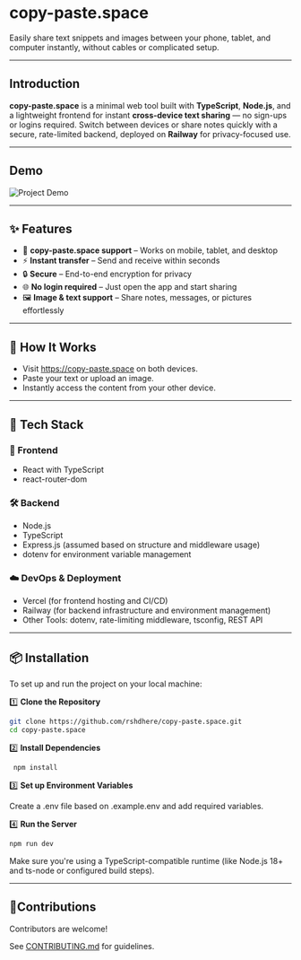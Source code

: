 # copy-paste.space

Easily share text snippets and images between your phone, tablet, and computer instantly, without cables or complicated setup.

---
## Introduction

**copy-paste.space** is a minimal web tool built with **TypeScript**, **Node.js**, and a lightweight frontend for instant **cross-device text sharing** — no sign-ups or logins required. Switch between devices or share notes quickly with a secure, rate-limited backend, deployed on **Railway** for privacy-focused use.

---

## Demo
![Project Demo](assets/copy-paste.space.gif)

---

## ✨ Features
- 📱 **copy-paste.space support** – Works on mobile, tablet, and desktop
- ⚡ **Instant transfer** – Send and receive within seconds
- 🔒 **Secure** – End-to-end encryption for privacy
- 🌐 **No login required** – Just open the app and start sharing
- 🖼 **Image & text support** – Share notes, messages, or pictures effortlessly

---

## 📸 How It Works
- Visit https://copy-paste.space on both devices.
- Paste your text or upload an image.
- Instantly access the content from your other device.

---
## 🚀 Tech Stack

### 🎨 Frontend
- React with TypeScript
- react-router-dom 

### 🛠️ Backend
- Node.js
- TypeScript
- Express.js (assumed based on structure and middleware usage)
- dotenv for environment variable management

### ☁️ DevOps & Deployment
- Vercel (for frontend hosting and CI/CD)
- Railway (for backend infrastructure and environment management)
- Other Tools: dotenv, rate-limiting middleware, tsconfig, REST API

---

## 📦 Installation

To set up and run the project on your local machine:

 1️⃣ **Clone the Repository**
  ```bash
  git clone https://github.com/rshdhere/copy-paste.space.git
  cd copy-paste.space
  ```
2️⃣ **Install Dependencies**
  ```bash
   npm install
  ```
3️⃣ **Set up Environment Variables**

  Create a .env file based on .example.env and add required variables.

4️⃣ **Run the Server**
  ```bash
  npm run dev
  ```
   Make sure you're using a TypeScript-compatible runtime (like Node.js 18+ and ts-node or configured build steps).
   
---

## 🤝Contributions
Contributors are welcome!

See [CONTRIBUTING.md](CONTRIBUTING.md) for guidelines.